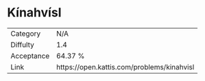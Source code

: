 # Kínahvísl

<table>
    <tr>
        <td>Category</td>
        <td>N/A</td>
    </tr>
    <tr>
        <td>Diffulty</td>
        <td>1.4</td>
    </tr>
    <tr>
        <td>Acceptance</td>
        <td>64.37 %</td>
    </tr>
    <tr>
        <td>Link</td>
        <td>https://open.kattis.com/problems/kinahvisl</td>
    </tr>
</table>